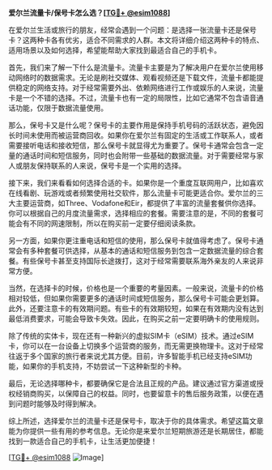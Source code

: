 **爱尔兰流量卡/保号卡怎么选？[[TG💪+ @esim1088](https://t.me/s/esim1088)]**

在爱尔兰生活或旅行的朋友，经常会遇到一个问题：是选择一张流量卡还是保号卡？这两种卡各有优劣，适合不同需求的人群。本文将详细介绍这两种卡的特点、适用场景以及如何选择，希望能帮助大家找到最适合自己的手机卡。

首先，我们来了解一下什么是流量卡。流量卡主要是为了解决用户在爱尔兰使用移动网络时的数据需求。无论是刷社交媒体、观看视频还是下载文件，流量卡都能提供稳定的网络支持。对于经常需要外出、依赖网络进行工作或娱乐的人来说，流量卡是一个不错的选择。不过，流量卡也有一定的局限性，比如它通常不包含语音通话功能，仅限于数据流量使用。

那么，保号卡又是什么呢？保号卡的主要作用是保持手机号码的活跃状态，避免因长时间未使用而被运营商回收。如果你在爱尔兰有固定的生活或工作联系人，或者需要接听电话和接收短信，那么保号卡就显得尤为重要了。保号卡通常会包含一定量的通话时间和短信服务，同时也会附带一些基础的数据流量。对于需要经常与家人或朋友保持联系的人来说，保号卡是一个实用的选择。

接下来，我们来看看如何选择合适的卡。如果你是一个重度互联网用户，比如喜欢在线看剧、玩游戏或者频繁使用社交软件，那么流量卡可能更适合你。爱尔兰的三大主要运营商，如Three、Vodafone和Eir，都提供了丰富的流量套餐供你选择。你可以根据自己的月度流量需求，选择相应的套餐。需要注意的是，不同的套餐可能会有不同的网速限制，所以在购买前一定要仔细阅读条款。

另一方面，如果你更注重电话和短信的使用，那么保号卡就值得考虑了。保号卡通常会有多种套餐可供选择，从基本的通话和短信服务到包含一定数据流量的综合套餐。有些保号卡甚至支持国际长途拨打，这对于经常需要联系海外亲友的人来说非常方便。

当然，在选择卡的时候，价格也是一个重要的考量因素。一般来说，流量卡的价格相对较低，但如果你需要更多的通话时间或短信服务，那么保号卡可能会更划算。此外，还要注意卡的有效期问题。有些卡的有效期较短，如果在有效期内没有达到最低消费要求，可能会导致卡失效。因此，在购买之前一定要明确卡的使用规则。

除了传统的实体卡，现在还有一种新兴的虚拟SIM卡（eSIM）技术。通过eSIM卡，你可以在一台设备上切换多个运营商的服务，而无需更换物理卡。这对于经常往返于多个国家的旅行者来说尤其方便。目前，许多智能手机已经支持eSIM功能，如果你的手机支持，不妨尝试一下这种新型的卡种。

最后，无论选择哪种卡，都要确保它是合法且正规的产品。建议通过官方渠道或授权经销商购买，以保障自己的权益。同时，也要留意卡的售后服务政策，以便在遇到问题时能够及时得到解决。

综上所述，选择爱尔兰的流量卡还是保号卡，取决于你的具体需求。希望这篇文章能为你提供一些有用的参考信息。无论你是来爱尔兰短期旅游还是长期居住，都能找到一款适合自己的手机卡，让生活更加便捷！

[[TG💪+ @esim1088](https://t.me/s/esim1088) ![Image](https://i.postimg.cc/4NQfJmqS/Snipaste-2025-05-13-00-14-12.png)]